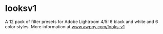 looksv1
=======

A 12 pack of filter presets for Adobe Lightroom 4/5! 6 black and white and 6 color styles. More information at www.awpny.com/looks-v1
